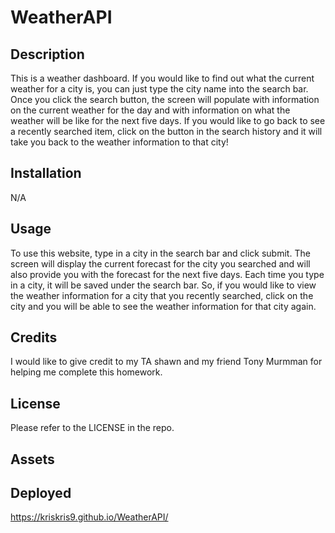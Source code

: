 # WeatherAPI
## Description

This is a weather dashboard. If you would like to find out what the current weather for a city is, you can just type the city name into the search bar. Once you click the search button, the screen will populate with information on the current weather for the day and with information on what the weather will be like for the next five days. If you would like to go back to see a recently searched item, click on the button in the search history and it will take you back to the weather information to that city!

## Installation

N/A

## Usage

To use this website, type in a city in the search bar and click submit. The screen will display the current forecast for the city you searched and will also provide you with the forecast for the next five days. Each time you type in a city, it will be saved under the search bar. So, if you would like to view the weather information for a city that you recently searched, click on the city and you will be able to see the weather information for that city again. 
## Credits

I would like to give credit to my TA shawn and my friend Tony Murmman for helping me complete this homework. 
## License

Please refer to the LICENSE in the repo.

## Assets

## Deployed

https://kriskris9.github.io/WeatherAPI/
